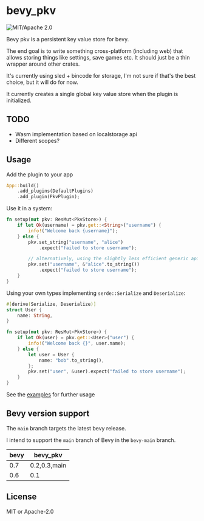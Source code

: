# bevy_pkv

![MIT/Apache 2.0](https://img.shields.io/badge/license-MIT%2FApache-blue.svg)

Bevy pkv is a persistent key value store for bevy.

The end goal is to write something cross-platform (including web) that allows
storing things like settings, save games etc. It should just be a thin wrapper
around other crates.

It's currently using sled + bincode for storage, I'm not sure if that's the best
choice, but it will do for now.

It currently creates a single global key value store when the plugin is
initialized.

## TODO

- Wasm implementation based on localstorage api
- Different scopes?

## Usage

Add the plugin to your app

```rust
App::build()
    .add_plugins(DefaultPlugins)
    .add_plugin(PkvPlugin);
```

Use it in a system:

```rust
fn setup(mut pkv: ResMut<PkvStore>) {
    if let Ok(username) = pkv.get::<String>("username") {
        info!("Welcome back {username}");
    } else {
        pkv.set_string("username", "alice")
            .expect("failed to store username");

        // alternatively, using the slightly less efficient generic api:
        pkv.set("username", &"alice".to_string())
            .expect("failed to store username");
    }
}
```

Using your own types implementing `serde::Serialize` and `Deserialize`:

```rust
#[derive(Serialize, Deserialize)]
struct User {
    name: String,
}

fn setup(mut pkv: ResMut<PkvStore>) {
    if let Ok(user) = pkv.get::<User>("user") {
        info!("Welcome back {}", user.name);
    } else {
        let user = User {
            name: "bob".to_string(),
        };
        pkv.set("user", &user).expect("failed to store username");
    }
}
```

See the [examples](./examples) for further usage

## Bevy version support

The `main` branch targets the latest bevy release.

I intend to support the `main` branch of Bevy in the `bevy-main` branch.

|bevy|bevy_pkv|
|---|---|
|0.7|0.2,0.3,main|
|0.6|0.1|

## License

MIT or Apache-2.0